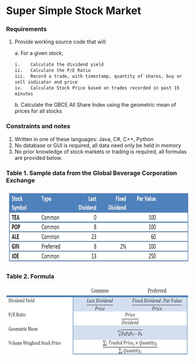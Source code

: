 # Super Simple Stock Market
###  Requirements
1.	Provide working source code that will:

    a.	For a given stock,
    
        i.    Calculate the dividend yield
        ii.   Calculate the P/E Ratio
        iii.  Record a trade, with timestamp, quantity of shares, buy or sell indicator and price
        iv.   Calculate Stock Price based on trades recorded in past 15 minutes
    b.	Calculate the GBCE All Share Index using the geometric mean of prices for all stocks

### Constraints and notes
1. Written in one of these languages: Java, C#, C++, Python
2. No database or GUI is required, all data need only be held in memory
3. No prior knowledge of stock markets or trading is required, all formulas are provided below.

### Table 1. Sample data from the Global Beverage Corporation Exchange
<img src="https://github.com/herreramaxi/MH_SSSM/blob/main/resources/SampleDataTable.JPG" alt="SampleDataTable" width="600" height="200">

### Table 2. Formula
<img src="https://github.com/herreramaxi/MH_SSSM/blob/main/resources/Formulas.JPG" alt="Formulas" width="600" height="200">
